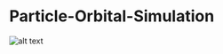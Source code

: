 # Particle-Orbital-Simulation

![alt text](https://github.com/[KavinSankar123]/[{Particle-Orbital-Simulation]/blob/[main]/image.jpg?raw=true)

